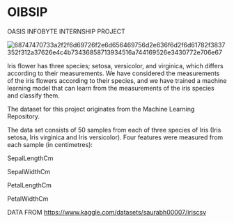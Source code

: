 # OIBSIP
OASIS INFOBYTE INTERNSHIP PROJECT

![68747470733a2f2f6d69726f2e6d656469756d2e636f6d2f6d61782f3837352f312a37626e4c4b73436858713934516a744169526e3430772e706e67](https://github.com/Atharvadahitule/OIBSIP/assets/91479522/0e4ca672-df2e-4544-b795-74b71f0bd0dd)


Iris flower has three species; setosa, versicolor, and virginica, which differs according to their
measurements. We have considered  the measurements of the iris flowers according to
their species, and we have trained a machine learning model that can learn from the
measurements of the iris species and classify them.

The dataset for this project originates from the Machine Learning Repository. 

The data set consists of 50 samples from each of three species of Iris (Iris setosa, Iris virginica and Iris versicolor). Four features were measured from each sample (in centimetres):

SepalLengthCm

SepalWidthCm	

PetalLengthCm	

PetalWidthCm

DATA FROM https://www.kaggle.com/datasets/saurabh00007/iriscsv
